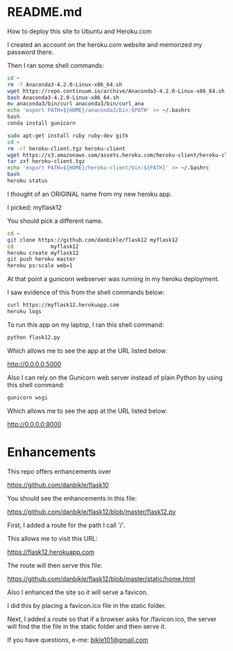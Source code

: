 # README.md

How to deploy this site to Ubuntu and Heroku.com

I created an account on the heroku.com website and memorized my password there.

Then I ran some shell commands:

```bash
cd ~
rm -f Anaconda3-4.2.0-Linux-x86_64.sh
wget https://repo.continuum.io/archive/Anaconda3-4.2.0-Linux-x86_64.sh
bash Anaconda3-4.2.0-Linux-x86_64.sh
mv anaconda3/bin/curl anaconda3/bin/curl_ana
echo 'export PATH=${HOME}/anaconda3/bin:$PATH' >> ~/.bashrc
bash
conda install gunicorn
```

```bash
sudo apt-get install ruby ruby-dev gitk
cd ~
rm -rf heroku-client.tgz heroku-client
wget https://s3.amazonaws.com/assets.heroku.com/heroku-client/heroku-client.tgz
tar zxf heroku-client.tgz
echo 'export PATH=${HOME}/heroku-client/bin:${PATH}' >> ~/.bashrc
bash
heroku status
```

I thought of an ORIGINAL name from my new heroku app.

I picked: myflask12

You should pick a different name.

```bash
cd ~
git clone https://github.com/danbikle/flask12 myflask12
cd            myflask12
heroku create myflask12
git push heroku master
heroku ps:scale web=1
```

At that point a gunicorn webserver was running in my heroku deployment.

I saw evidence of this from the shell commands below:

```bash
curl https://myflask12.herokuapp.com
heroku logs
```

To run this app on my laptop, I ran this shell command:

```bash
python flask12.py
```

Which allows me to see the app at the URL listed below:

http://0.0.0.0:5000

Also I can rely on the Gunicorn web server instead of plain Python by using this shell command:

```bash
gunicorn wsgi
```

Which allows me to see the app at the URL listed below:

http://0.0.0.0:8000

# Enhancements

This repo offers enhancements over

https://github.com/danbikle/flask10

You should see the enhancements in this file:

https://github.com/danbikle/flask12/blob/master/flask12.py

First, I added a route for the path I call '/'.

This allows me to visit this URL:

https://flask12.herokuapp.com

The route will then serve this file:

https://github.com/danbikle/flask12/blob/master/static/home.html

Also I enhanced the site so it will serve a favicon.

I did this by placing a favicon.ico file in the static folder.

Next, I added a route so that if a browser asks for /favicon.ico, the server will find the the file in the static folder and then serve it.

If you have questions, e-me: bikle101@gmail.com
